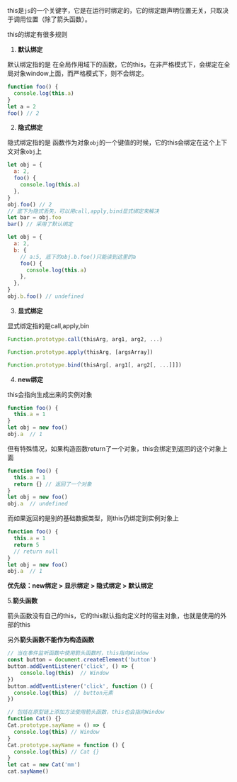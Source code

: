 

this是`js`的一个关键字，它是在运行时绑定的，它的绑定跟声明位置无关，只取决于调用位置（除了箭头函数）。

this的绑定有很多规则

1. **默认绑定**

默认绑定指的是 在全局作用域下的函数，它的this，在非严格模式下，会绑定在全局对象window上面，而严格模式下，则不会绑定。

```js
function foo() {
  console.log(this.a)
}
let a = 2
foo() // 2
```

2. **隐式绑定**

隐式绑定指的是 函数作为对象`obj`的一个键值的时候，它的this会绑定在这个上下文对象`obj`上

```js
let obj = {
  a: 2,
  foo() {
    console.log(this.a)
  },
}
obj.foo() // 2
// 底下为隐式丢失，可以用call,apply,bind显式绑定来解决
let bar = obj.foo
bar() // 采用了默认绑定
```



```js
let obj = {
  a: 2,
  b: {
    // a:5, 底下的obj.b.foo()只能读到这里的a
    foo() {
      console.log(this.a)
    },
  },
}
obj.b.foo() // undefined
```

3. **显式绑定**

显式绑定指的是call,apply,bin

```js
Function.prototype.call(thisArg, arg1, arg2, ...)

Function.prototype.apply(thisArg, [argsArray])

Function.prototype.bind(thisArg[, arg1[, arg2[, ...]]])
```



4. **new绑定**

this会指向生成出来的实例对象

```js
function foo() {
  this.a = 1
}
let obj = new foo()
obj.a  // 1
```

但有特殊情况，如果构造函数return了一个对象，this会绑定到返回的这个对象上面

```js
function foo() {
  this.a = 1
  return {} // 返回了一个对象
}
let obj = new foo()
obj.a  // undefined
```

而如果返回的是别的基础数据类型，则this仍绑定到实例对象上

```js
function foo() {
  this.a = 1
  return 5
  // return null
}
let obj = new foo()
obj.a  // 1
```



**优先级：new绑定 > 显示绑定 > 隐式绑定 > 默认绑定**



5.**箭头函数**

箭头函数没有自己的this，它的this默认指向定义时的宿主对象，也就是使用的外部的this

另外**箭头函数不能作为构造函数**

```js
// 当在事件监听函数中使用箭头函数时，this指向Window
const button = document.createElement('button')
button.addEventListener('click', () => {
	console.log(this)  // Window
})
button.addEventListener('click', function () {
  console.log(this)  // button元素
})

// 包括在原型链上添加方法使用箭头函数，this也会指向Window
function Cat() {}
Cat.prototype.sayName = () => {
  console.log(this) // Window
}
Cat.prototype.sayName = function () {
  console.log(this) // Cat {}
}
let cat = new Cat('mm')
cat.sayName()
```



